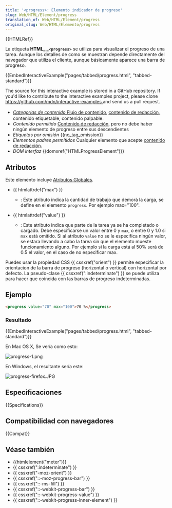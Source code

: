 ```yaml
---
title: '<progress>: Elemento indicador de progreso'
slug: Web/HTML/Element/progress
translation_of: Web/HTML/Element/progress
original_slug: Web/HTML/Elemento/progress
---
```

{{HTMLRef}}

La etiqueta **HTML\_ \_`<progress>`** se utiliza para visualizar el progreso de una tarea. Aunque los detalles de como se muestran depende directamente del navegador que utiliza el cliente, aunque básicamente aparece una barra de progreso.

{{EmbedInteractiveExample("pages/tabbed/progress.html", "tabbed-standard")}}

<p class="hidden">The source for this interactive example is stored in a GitHub repository. If you'd like to contribute to the interactive examples project, please clone <a href="https://github.com/mdn/interactive-examples">https://github.com/mdn/interactive-examples </a>and send us a pull request.</p>

<ul class="htmlelt"><li><dfn><a href="/es/docs/Web/Guide/HTML/categorias_de_contenido#Flujo_de_contenido" title="HTML/Content_categories">Categorias de contenido </a></dfn><a href="/es/docs/Web/Guide/HTML/categorias_de_contenido#Flujo_de_contenido" title="HTML/Content_categories">Flujo de contenido</a><span>, </span><a href="/es/docs/Web/Guide/HTML/categorias_de_contenido#Contenido_de_redacci%C3%B3n">contenido de redacción</a><span style="font-style: normal; line-height: 1.5em;">, contenido etiquetable, contenido palpable.</span></li><li><dfn>Contenido permitido</dfn> <a href="/en-US/docs/HTML/Content_categories#Phrasing_content" title="HTML/Content_categories#Phrasing_content">Contenido de redacción</a>, pero no debe haber ningún elemento de progreso entre sus descendientes</li><li><dfn>Etiquetas por omisión</dfn> {{no_tag_omission}}</li><li><dfn>Elementos padres permitidos</dfn> Cualquier elemento que acepte <a href="/en-US/docs/HTML/Content_categories#Phrasing_content" title="HTML/Content_categories#Phrasing_content">contenido de redacción</a>.</li><li><dfn>DOM interfaz</dfn> {{domxref("HTMLProgressElement")}}</li></ul>

## Atributos

Este elemento incluye [Atributos Globales](/es/docs/HTML/Global_attributes).

- {{ htmlattrdef("max") }}
  - : Este atributo indica la cantidad de trabajo que demorá la carga, se define en el elemento `progress`. Por ejemplo max="100".
- {{ htmlattrdef("value") }}

  - : Este atributo indica que parte de la tarea ya se ha completado o cargado. Debe especificarse un valor entre 0 y `max`, o entre 0 y 1.0 si `max` está omitido. Si al atributo `value` no se le especifica ningún valor, se estara llevando a cabo la tarea sin que el elemento mueste funcionamiento alguno. Por ejemplo si la carga está al 50% será de 0.5 el valor, en el caso de no especificar max.

Puedes usar la propiedad CSS {{ cssxref("orient") }} permite especificar la orientacion de la barra de progreso (horizontal o vertical) con horizontal por defecto. La pseudo-clase {{ cssxref(":indeterminate") }} se puede utiliza para hacer que coincida con las barras de progreso indeterminadas.

## Ejemplo

```html
<progress value="70" max="100">70 %</progress>
```

### Resultado

{{EmbedInteractiveExample("pages/tabbed/progress.html", "tabbed-standard")}}

En Mac OS X, Se vería como esto:

![progress-1.png](/@api/deki/files/4946/=progress-1.png)

En Windows, el resultante sería este:

![progress-firefox.JPG](/@api/deki/files/6031/=progress-firefox.JPG)

## Especificaciones

{{Specifications}}

## Compatibilidad con navegadores

{{Compat}}

## Véase también

- {{htmlelement("meter")}}
- {{ cssxref(":indeterminate") }}
- {{ cssxref("-moz-orient") }}
- {{ cssxref("::-moz-progress-bar") }}
- {{ cssxref("::-ms-fill") }}
- {{ cssxref("::-webkit-progress-bar") }}
- {{ cssxref("::-webkit-progress-value") }}
- {{ cssxref("::-webkit-progress-inner-element") }}
